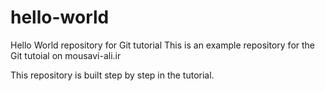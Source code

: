 # hello-world
Hello World repository for Git tutorial
This is an example repository for the Git tutoial on mousavi-ali.ir

This repository is built step by step in the tutorial.
